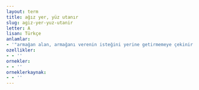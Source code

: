 ```yaml
---
layout: term
title: ağız yer, yüz utanır
slug: agiz-yer-yuz-utanir
letter: A
lisan: Türkçe
anlamlar:
- '"armağan alan, armağanı verenin isteğini yerine getirmemeye çekinir ve mutlaka yapmaya çalışır" anlamında kullanılan bir söz'
ozellikler:
- - ''
ornekler:
- - ''
orneklerkaynak:
- - ''
---
```

